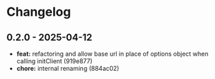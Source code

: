 # Changelog

## 0.2.0 - 2025-04-12

- __feat:__ refactoring and allow base url in place of options object when calling initClient (919e877)
- __chore:__ internal renaming (884ac02)
